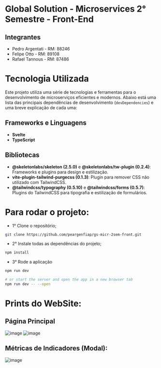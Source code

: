 # Global Solution - Microservices 2° Semestre - Front-End

## Integrantes
- Pedro Argentati - RM: 88246
- Felipe Otto - RM: 89108
- Rafael Tannous - RM: 87486

# Tecnologia Utilizada

Este projeto utiliza uma série de tecnologias e ferramentas para o desenvolvimento de microserviços eficientes e modernos. Abaixo está uma lista das principais dependências de desenvolvimento (`devDependencies`) e uma breve explicação de cada uma:

## Frameworks e Linguagens
- **Svelte**
- **TypeScript**

## Bibliotecas
- **@skeletonlabs/skeleton (2.5.0)** e **@skeletonlabs/tw-plugin (0.2.4)**: Frameworks e plugins para design e estilização.
- **vite-plugin-tailwind-purgecss (0.1.3)**: Plugin para remover CSS não utilizado com TailwindCSS.
- **@tailwindcss/typography (0.5.10)** e **@tailwindcss/forms (0.5.7)**: Plugins do TailwindCSS para tipografia e estilização de formulários.

# Para rodar o projeto:

- 1° Clone o repositório;
```bash
git clone https://github.com/peargenfiap/gs-micr-2sem-front.git
```
- 2° Instale todas as dependências do projeto;
```bash
npm install
```
- 3° Rode a aplicação

```bash
npm run dev

# or start the server and open the app in a new browser tab
npm run dev -- --open
```

# Prints do WebSite:
## Página Principal
![image](https://github.com/peargenfiap/gs-micr-2sem-front/assets/115407377/624d0975-6506-485d-be3a-099b262dc5b6)
![image](https://github.com/peargenfiap/gs-micr-2sem-front/assets/115407377/3d91fba6-cb0b-40aa-8c16-d459f9935765)

## Métricas de Indicadores (Modal):
![image](https://github.com/peargenfiap/gs-micr-2sem-front/assets/115407377/69a4cdb1-9560-4fa9-bbb8-e2411faa7ad8)

